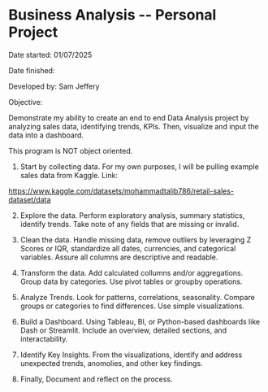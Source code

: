 ﻿# Business Analysis -- Personal Project

Date started: 01/07/2025

Date finished:

Developed by: Sam Jeffery

Objective:

Demonstrate my ability to create an end to end Data Analysis project by analyzing sales data, identifying trends, KPIs.
Then, visualize and input the data into a dashboard.

This program is NOT object oriented.

1. Start by collecting data. For my own purposes, I will be pulling example sales data from Kaggle.
Link:

https://www.kaggle.com/datasets/mohammadtalib786/retail-sales-dataset/data


2. Explore the data. Perform exploratory analysis, summary statistics, identify trends. Take note of any fields that are missing or invalid.

3. Clean the data. Handle missing data, remove outliers by leveraging Z Scores or IQR, standardize all dates, currencies, and categorical variables.
Assure all columns are descriptive and readable.

4. Transform the data. Add calculated collumns and/or aggregations. Group data by categories. Use pivot tables or groupby operations.

5. Analyze Trends. Look for patterns, correlations, seasonality. Compare groups or categories to find differences. Use simple visualizations.

6. Build a Dashboard. Using Tableau, BI, or Python-based dashboards like Dash or Streamlit. Include an overview, detailed sections, and interactability.

7. Identify Key Insights. From the visualizations, identify and address unexpected trends, anomolies, and other key findings.

8. Finally, Document and reflect on the process.
